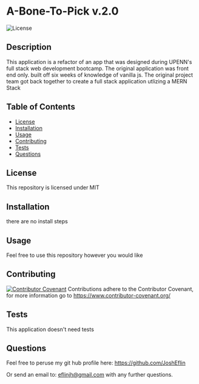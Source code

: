 
# A-Bone-To-Pick v.2.0
![License](https://img.shields.io/badge/license-MIT-blue?logo=github)

## Description
This application is a refactor of an app that was designed during UPENN's  full stack web development bootcamp. The original application was  front end only.  built off six weeks of knowledge of vanilla js. The original project team got back together to create a full stack application utlizing a MERN Stack

## Table of Contents
- [License](#license)
- [Installation](#installation)
- [Usage](#usage)
- [Contributing](#contributing)
- [Tests](#tests)
- [Questions](#Questions)

## License
 This repository is licensed under
    MIT
 ## Installation
 there are no install steps

 ## Usage
 Feel free to use this repository however you would like

 ## Contributing
 [![Contributor Covenant](https://img.shields.io/badge/Contributor%20Covenant-2.1-4baaaa.svg)](code_of_conduct.md) Contributions adhere to the Contributor Covenant, for more information go to https://www.contributor-covenant.org/

 ## Tests
 This application doesn't need tests

 ## Questions

 Feel free to peruse my git hub profile here:
 https://github.com/JoshEflin

 Or send an email to:
 eflinjh@gmail.com
 with  any further questions.

  
 
